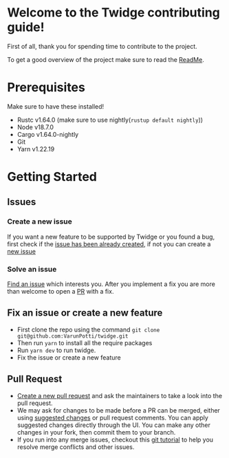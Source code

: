 # Welcome to the Twidge contributing guide!

First of all, thank you for spending time to contribute to the project.

To get a good overview of the project make sure to read the [ReadMe](https://github.com/VarunPotti/twidge/blob/master/README.md).

# Prerequisites

Make sure to have these installed!

- Rustc v1.64.0 (make sure to use nightly(`rustup default nightly`))
- Node v18.7.0
- Cargo v1.64.0-nightly
- Git
- Yarn v1.22.19

# Getting Started

## Issues

### Create a new issue

If you want a new feature to be supported by Twidge or you found a bug, first check if the [issue has been already created](https://docs.github.com/en/github/searching-for-information-on-github/searching-on-github/searching-issues-and-pull-requests#search-by-the-title-body-or-comments), if not you can create a [new issue](https://github.com/VarunPotti/twidge/issues/new)

### Solve an issue

[Find an issue](https://github.com/VarunPotti/twidge/issues) which interests you. After you implement a fix you are more than welcome to open a [PR](https://github.com/VarunPotti/twidge/pulls) with a fix.

## Fix an issue or create a new feature

- First clone the repo using the command `git clone git@github.com:VarunPotti/twidge.git`
- Then run `yarn` to install all the require packages
- Run `yarn dev` to run twidge.
- Fix the issue or create a new feature

## Pull Request

- [Create a new pull request](https://docs.github.com/en/pull-requests/collaborating-with-pull-requests/proposing-changes-to-your-work-with-pull-requests/creating-a-pull-request) and ask the maintainers to take a look into the pull request.
- We may ask for changes to be made before a PR can be merged, either using [suggested changes](https://docs.github.com/en/github/collaborating-with-issues-and-pull-requests/incorporating-feedback-in-your-pull-request) or pull request comments. You can apply suggested changes directly through the UI. You can make any other changes in your fork, then commit them to your branch.
- If you run into any merge issues, checkout this [git tutorial](https://lab.github.com/githubtraining/managing-merge-conflicts) to help you resolve merge conflicts and other issues.
